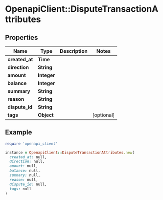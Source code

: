 # OpenapiClient::DisputeTransactionAttributes

## Properties

| Name | Type | Description | Notes |
| ---- | ---- | ----------- | ----- |
| **created_at** | **Time** |  |  |
| **direction** | **String** |  |  |
| **amount** | **Integer** |  |  |
| **balance** | **Integer** |  |  |
| **summary** | **String** |  |  |
| **reason** | **String** |  |  |
| **dispute_id** | **String** |  |  |
| **tags** | **Object** |  | [optional] |

## Example

```ruby
require 'openapi_client'

instance = OpenapiClient::DisputeTransactionAttributes.new(
  created_at: null,
  direction: null,
  amount: null,
  balance: null,
  summary: null,
  reason: null,
  dispute_id: null,
  tags: null
)
```

